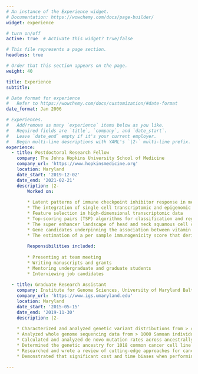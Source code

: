 ```yaml
---
# An instance of the Experience widget.
# Documentation: https://wowchemy.com/docs/page-builder/
widget: experience

# turn on/off
active: true  # Activate this widget? true/false

# This file represents a page section.
headless: true

# Order that this section appears on the page.
weight: 40

title: Experience
subtitle:

# Date format for experience
#   Refer to https://wowchemy.com/docs/customization/#date-format
date_format: Jan 2006

# Experiences.
#   Add/remove as many `experience` items below as you like.
#   Required fields are `title`, `company`, and `date_start`.
#   Leave `date_end` empty if it's your current employer.
#   Begin multi-line descriptions with YAML's `|2-` multi-line prefix.
experience:
  - title: Postdoctoral Research Fellow
    company: The Johns Hopkins University School of Medicine
    company_url: 'https://www.hopkinsmedicine.org'
    location: Maryland
    date_start: '2019-12-02'
    date_end: '2021-02-21'
    description: |2-
        Worked on:
        
        * Latent patterns of immune checkpoint inhibitor response in melanoma that associate with progression free survival, the immunogenialternative splicing , super enhancers
        * The integration of single cell transcriptomic and epigenomic sequencing data
        * Feature selection in high-dimensional transcriptomic data 
        * Top-scoring pairs (TSP) algorithms for classification and regression
        * The super enhancer landscape of head and neck squamous cell carcinoma
        * Gene candidates underpinning the association between vitamin D and head and neck cancer
        * The estimation of a per sample immunogenicity score that derives from cancer-specific alternative splicing events
        
        Responsibilities included:
        
        * Presenting at team meeting
        * Writing manuscripts and grants
        * Mentoring undergraduate and graduate students
        * Interviewing job candidates
        
  - title: Graduate Research Assistant
    company: Institute for Genome Sciences, University of Maryland Baltimore
    company_url: 'https://www.igs.umaryland.edu'
    location: Maryland
    date_start: '2015-05-15'
    date_end: '2019-11-30'
    description: |2-
    
    * Characterized and analyzed genetic variant distributions from > 40,000 human genomes as part of the NHLBI TOPMed program
    * Analyzed whole genome sequencing data from > 1000 Samoan individuals to study the evolutionary history of modern Samoa
    * Calculated and analyzed de novo mutation rates across ancestrally diverse human populations and discovered a mutation reduction in the Amish founder population
    * Determined the genetic ancestry for 1018 common cancer cell line models and identified gene expression and mutation differences from ancestrally diverse cancer cell lines.
    * Researched and wrote a review of cutting-edge approaches for cancer detection and treatment via non-invasive liquid biopsy
    * Demonstrated that significant cost and time biases when performing clinical genetic variant prioritization on individuals with non-European ancestral backgrounds

---
```

